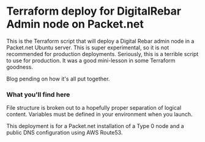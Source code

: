 # Terraform deploy for DigitalRebar Admin node on Packet.net 

This is the Terraform script that will deploy a Digital Rebar admin node in a Packet.net Ubuntu server.  This is super experimental, so it is not recommended for production deployments.  Seriously, this is a terrible script to use for production.  It was a good mini-lesson in some Terraform goodness. 

Blog pending on how it's all put together.

### What you'll find here

File structure is broken out to a hopefully proper separation of logical content.  Variables must be defined in your environment when you launch.  

This deployment is for a Packet.net installation of a Type 0 node and a public DNS configuration using AWS Route53.  